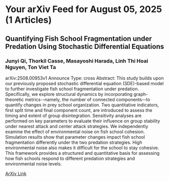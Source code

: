 <h1>Your arXiv Feed for August 05, 2025 (1 Articles)</h1>
<h2>Quantifying Fish School Fragmentation under Predation Using Stochastic Differential Equations</h2>
<h3>Junyi Qi, Thorkil Casse, Masayoshi Harada, Linh Thi Hoai Nguyen, Ton Viet Ta</h3>
<p>arXiv:2508.00953v1 Announce Type: cross 
Abstract: This study builds upon our previously proposed stochastic differential equation (SDE)-based model to further investigate fish school fragmentation under predation. Specifically, we explore structural dynamics by incorporating graph-theoretic metrics--namely, the number of connected components--to quantify changes in prey school organization. Two quantitative indicators, first split time and final component count, are introduced to assess the timing and extent of group disintegration. Sensitivity analyses are performed on key parameters to evaluate their influence on group stability under nearest attack and center attack strategies. We independently examine the effect of environmental noise on fish school cohesion. Simulation results show that parameter changes impact fish school fragmentation differently under the two predation strategies. High environmental noise also makes it difficult for the school to stay cohesive. This framework provides a structured and quantitative basis for assessing how fish schools respond to different predation strategies and environmental noise levels.</p>
<a href='https://arxiv.org/abs/2508.00953'>ArXiv Link</a>

